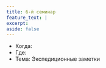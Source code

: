 ```yaml
---
title: 6-й семинар
feature_text: |
excerpt: 
aside: false
---
```


- Когда: 
- Где: 
- Тема: Экспедиционные заметки 

